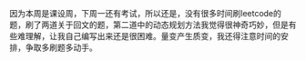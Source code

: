 因为本周是课设周，下周一还有考试，所以还是，没有很多时间刷leetcode的题，刷了两道关于回文的题，第二道中的动态规划方法我觉得很神奇巧妙，但是有些难理解，让我自己编写出来还是很困难。量变产生质变，我还得注意时间的安排，争取多刷题多动手。

